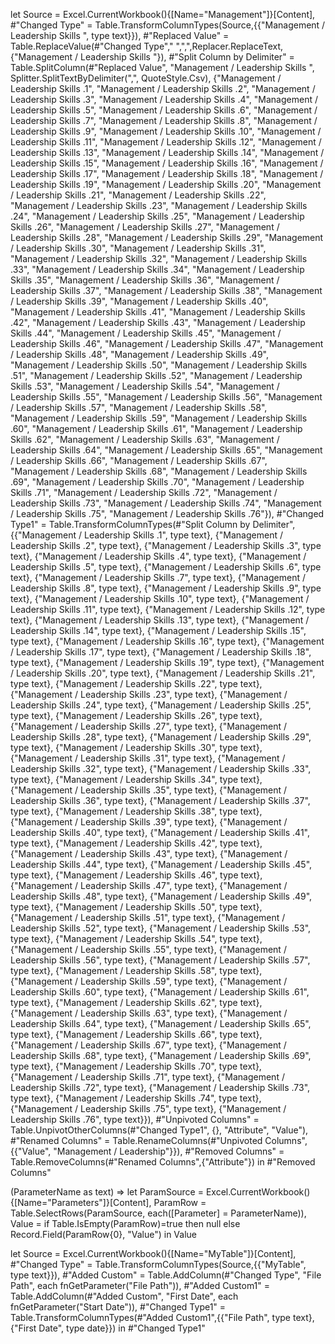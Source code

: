 let
    Source = Excel.CurrentWorkbook(){[Name="Management"]}[Content],
    #"Changed Type" = Table.TransformColumnTypes(Source,{{"Management / Leadership Skills ", type text}}),
    #"Replaced Value" = Table.ReplaceValue(#"Changed Type"," ",",",Replacer.ReplaceText,{"Management / Leadership Skills "}),
    #"Split Column by Delimiter" = Table.SplitColumn(#"Replaced Value", "Management / Leadership Skills ", Splitter.SplitTextByDelimiter(",", QuoteStyle.Csv), {"Management / Leadership Skills .1", "Management / Leadership Skills .2", "Management / Leadership Skills .3", "Management / Leadership Skills .4", "Management / Leadership Skills .5", "Management / Leadership Skills .6", "Management / Leadership Skills .7", "Management / Leadership Skills .8", "Management / Leadership Skills .9", "Management / Leadership Skills .10", "Management / Leadership Skills .11", "Management / Leadership Skills .12", "Management / Leadership Skills .13", "Management / Leadership Skills .14", "Management / Leadership Skills .15", "Management / Leadership Skills .16", "Management / Leadership Skills .17", "Management / Leadership Skills .18", "Management / Leadership Skills .19", "Management / Leadership Skills .20", "Management / Leadership Skills .21", "Management / Leadership Skills .22", "Management / Leadership Skills .23", "Management / Leadership Skills .24", "Management / Leadership Skills .25", "Management / Leadership Skills .26", "Management / Leadership Skills .27", "Management / Leadership Skills .28", "Management / Leadership Skills .29", "Management / Leadership Skills .30", "Management / Leadership Skills .31", "Management / Leadership Skills .32", "Management / Leadership Skills .33", "Management / Leadership Skills .34", "Management / Leadership Skills .35", "Management / Leadership Skills .36", "Management / Leadership Skills .37", "Management / Leadership Skills .38", "Management / Leadership Skills .39", "Management / Leadership Skills .40", "Management / Leadership Skills .41", "Management / Leadership Skills .42", "Management / Leadership Skills .43", "Management / Leadership Skills .44", "Management / Leadership Skills .45", "Management / Leadership Skills .46", "Management / Leadership Skills .47", "Management / Leadership Skills .48", "Management / Leadership Skills .49", "Management / Leadership Skills .50", "Management / Leadership Skills .51", "Management / Leadership Skills .52", "Management / Leadership Skills .53", "Management / Leadership Skills .54", "Management / Leadership Skills .55", "Management / Leadership Skills .56", "Management / Leadership Skills .57", "Management / Leadership Skills .58", "Management / Leadership Skills .59", "Management / Leadership Skills .60", "Management / Leadership Skills .61", "Management / Leadership Skills .62", "Management / Leadership Skills .63", "Management / Leadership Skills .64", "Management / Leadership Skills .65", "Management / Leadership Skills .66", "Management / Leadership Skills .67", "Management / Leadership Skills .68", "Management / Leadership Skills .69", "Management / Leadership Skills .70", "Management / Leadership Skills .71", "Management / Leadership Skills .72", "Management / Leadership Skills .73", "Management / Leadership Skills .74", "Management / Leadership Skills .75", "Management / Leadership Skills .76"}),
    #"Changed Type1" = Table.TransformColumnTypes(#"Split Column by Delimiter",{{"Management / Leadership Skills .1", type text}, {"Management / Leadership Skills .2", type text}, {"Management / Leadership Skills .3", type text}, {"Management / Leadership Skills .4", type text}, {"Management / Leadership Skills .5", type text}, {"Management / Leadership Skills .6", type text}, {"Management / Leadership Skills .7", type text}, {"Management / Leadership Skills .8", type text}, {"Management / Leadership Skills .9", type text}, {"Management / Leadership Skills .10", type text}, {"Management / Leadership Skills .11", type text}, {"Management / Leadership Skills .12", type text}, {"Management / Leadership Skills .13", type text}, {"Management / Leadership Skills .14", type text}, {"Management / Leadership Skills .15", type text}, {"Management / Leadership Skills .16", type text}, {"Management / Leadership Skills .17", type text}, {"Management / Leadership Skills .18", type text}, {"Management / Leadership Skills .19", type text}, {"Management / Leadership Skills .20", type text}, {"Management / Leadership Skills .21", type text}, {"Management / Leadership Skills .22", type text}, {"Management / Leadership Skills .23", type text}, {"Management / Leadership Skills .24", type text}, {"Management / Leadership Skills .25", type text}, {"Management / Leadership Skills .26", type text}, {"Management / Leadership Skills .27", type text}, {"Management / Leadership Skills .28", type text}, {"Management / Leadership Skills .29", type text}, {"Management / Leadership Skills .30", type text}, {"Management / Leadership Skills .31", type text}, {"Management / Leadership Skills .32", type text}, {"Management / Leadership Skills .33", type text}, {"Management / Leadership Skills .34", type text}, {"Management / Leadership Skills .35", type text}, {"Management / Leadership Skills .36", type text}, {"Management / Leadership Skills .37", type text}, {"Management / Leadership Skills .38", type text}, {"Management / Leadership Skills .39", type text}, {"Management / Leadership Skills .40", type text}, {"Management / Leadership Skills .41", type text}, {"Management / Leadership Skills .42", type text}, {"Management / Leadership Skills .43", type text}, {"Management / Leadership Skills .44", type text}, {"Management / Leadership Skills .45", type text}, {"Management / Leadership Skills .46", type text}, {"Management / Leadership Skills .47", type text}, {"Management / Leadership Skills .48", type text}, {"Management / Leadership Skills .49", type text}, {"Management / Leadership Skills .50", type text}, {"Management / Leadership Skills .51", type text}, {"Management / Leadership Skills .52", type text}, {"Management / Leadership Skills .53", type text}, {"Management / Leadership Skills .54", type text}, {"Management / Leadership Skills .55", type text}, {"Management / Leadership Skills .56", type text}, {"Management / Leadership Skills .57", type text}, {"Management / Leadership Skills .58", type text}, {"Management / Leadership Skills .59", type text}, {"Management / Leadership Skills .60", type text}, {"Management / Leadership Skills .61", type text}, {"Management / Leadership Skills .62", type text}, {"Management / Leadership Skills .63", type text}, {"Management / Leadership Skills .64", type text}, {"Management / Leadership Skills .65", type text}, {"Management / Leadership Skills .66", type text}, {"Management / Leadership Skills .67", type text}, {"Management / Leadership Skills .68", type text}, {"Management / Leadership Skills .69", type text}, {"Management / Leadership Skills .70", type text}, {"Management / Leadership Skills .71", type text}, {"Management / Leadership Skills .72", type text}, {"Management / Leadership Skills .73", type text}, {"Management / Leadership Skills .74", type text}, {"Management / Leadership Skills .75", type text}, {"Management / Leadership Skills .76", type text}}),
    #"Unpivoted Columns" = Table.UnpivotOtherColumns(#"Changed Type1", {}, "Attribute", "Value"),
    #"Renamed Columns" = Table.RenameColumns(#"Unpivoted Columns",{{"Value", "Management / Leadership"}}),
    #"Removed Columns" = Table.RemoveColumns(#"Renamed Columns",{"Attribute"})
in
    #"Removed Columns"
	
	
	
(ParameterName as text) =>
let
    ParamSource = Excel.CurrentWorkbook(){[Name="Parameters"]}[Content],
    ParamRow = Table.SelectRows(ParamSource, each([Parameter] = ParameterName)),
    Value = if Table.IsEmpty(ParamRow)=true then null
    else Record.Field(ParamRow{0}, "Value")
in
    Value


let
    Source = Excel.CurrentWorkbook(){[Name="MyTable"]}[Content],
    #"Changed Type" = Table.TransformColumnTypes(Source,{{"MyTable", type text}}),
    #"Added Custom" = Table.AddColumn(#"Changed Type", "File Path", each fnGetParameter("File Path")),
    #"Added Custom1" = Table.AddColumn(#"Added Custom", "First Date", each fnGetParameter("Start Date")),
    #"Changed Type1" = Table.TransformColumnTypes(#"Added Custom1",{{"File Path", type text}, {"First Date", type date}})
in
    #"Changed Type1"